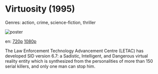 # Virtuosity (1995)

Genres: action, crime, science-fiction, thriller

![poster](http://image.tmdb.org/t/p/w500/7vdg9lA1un8TrNLlLKsaQtVqs4a.jpg)

en:
  [720p](magnet:?xt=urn:btih:23F274ADDD4F8649A141AEB3F0E15BB91D460566&tr=udp://glotorrents.pw:6969/announce&tr=udp://tracker.opentrackr.org:1337/announce&tr=udp://torrent.gresille.org:80/announce&tr=udp://tracker.openbittorrent.com:80&tr=udp://tracker.coppersurfer.tk:6969&tr=udp://tracker.leechers-paradise.org:6969&tr=udp://p4p.arenabg.ch:1337&tr=udp://tracker.internetwarriors.net:1337)
  [1080p](magnet:?xt=urn:btih:C6F5613CB3E3B8726C58F19326E1EB38D438F46F&tr=udp://glotorrents.pw:6969/announce&tr=udp://tracker.opentrackr.org:1337/announce&tr=udp://torrent.gresille.org:80/announce&tr=udp://tracker.openbittorrent.com:80&tr=udp://tracker.coppersurfer.tk:6969&tr=udp://tracker.leechers-paradise.org:6969&tr=udp://p4p.arenabg.ch:1337&tr=udp://tracker.internetwarriors.net:1337)
  


The Law Enforcement Technology Advancement Centre (LETAC) has developed SID version 6.7: a Sadistic, Intelligent, and Dangerous virtual reality entity which is synthesized from the personalities of more than 150 serial killers, and only one man can stop him.